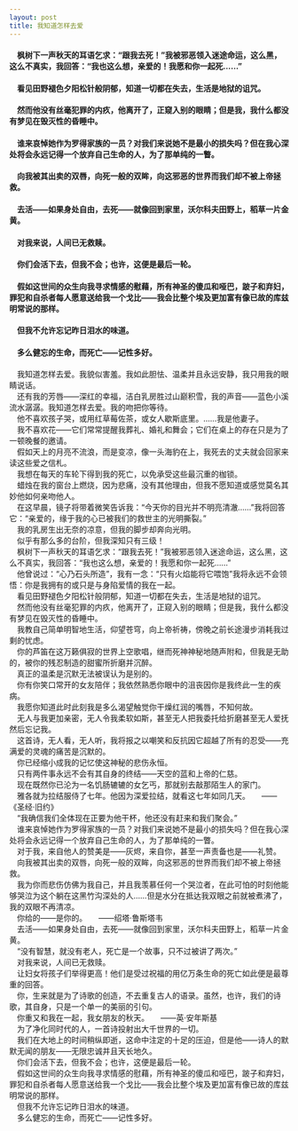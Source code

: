 ```yaml
---
layout: post
title: 我知道怎样去爱
---
```

#### &#8195;枫树下一声秋天的耳语乞求：“跟我去死！”我被邪恶领入迷途命运，这么黑，这么不真实，我回答：“我也这么想，亲爱的！我愿和你一起死……”               
#### &#8195;看见田野褪色夕阳松针般阴郁，知道一切都在失去，生活是地狱的诅咒。               
#### &#8195;然而他没有丝毫犯罪的内疚，他离开了，正窥入别的眼睛；但是我，我什么都没有梦见在毁灭性的昏睡中。               
#### &#8195;谁来哀悼她作为罗得家族的一员？对我们来说她不是最小的损失吗？但在我心深处将会永远记得一个放弃自己生命的人，为了那单纯的一瞥。          
#### &#8195;向我被其出卖的双唇，向死一般的双眸，向这邪恶的世界而我们却不被上帝拯救。               
#### &#8195;去活——如果身处自由，去死——就像回到家里，沃尔科夫田野上，稻草一片金黄。               
#### &#8195;对我来说，人间已无救赎。               
#### &#8195;你们会活下去，但我不会；也许，这便是最后一轮。               
#### &#8195;假如这世间的众生向我寻求情感的慰藉，所有神圣的傻瓜和哑巴，跛子和弃妇，罪犯和自杀者每人愿意送给我一个戈比——我会比整个埃及更加富有像已故的库兹明常说的那样。               
#### &#8195;但我不允许忘记昨日泪水的味道。               
#### &#8195;多么健忘的生命，而死亡——记性多好。               
<!-- more -->
&#8195;我知道怎样去爱。我貌似害羞。我如此胆怯、温柔并且永远安静，我只用我的眼睛说话。               
&#8195;还有我的芳唇——深红的幸福，洁白乳房胜过山巅积雪，我的声音——蓝色小溪流水潺潺。我知道怎样去爱。我的吻把你等待。               
&#8195;他不喜欢孩子哭，或用红草莓佐茶，或女人歇斯底里。……我是他妻子。               
&#8195;我不喜欢花——它们常常提醒我葬礼、婚礼和舞会；它们在桌上的存在只是为了一顿晚餐的邀请。               
&#8195;假如天上的月亮不流浪，而是变凉，像一头海豹在上，我死去的丈夫就会回家来读这些爱之信札。               
&#8195;我想在每天的车轮下得到我的死亡，以免承受这些最沉重的枷锁。               
&#8195;蜡烛在我的窗台上燃烧，因为悲痛，没有其他理由，但我不愿知道或感觉莫名其妙他如何亲吻他人。               
&#8195;在这早晨，镜子将带着微笑告诉我：“今天你的目光并不明亮清澈……”我将回答它：“亲爱的，缘于我的心已被我们的救世主的光明撕裂。”               
&#8195;我的乳房生出无奈的凉意，但我的脚步却奔向光明。               
&#8195;似乎有那么多的台阶，但我深知只有三级！               
&#8195;枫树下一声秋天的耳语乞求：“跟我去死！”我被邪恶领入迷途命运，这么黑，这么不真实，我回答：“我也这么想，亲爱的！我愿和你一起死……”               
&#8195;他曾说过：“心乃石头所造”，我有一念：“只有火焰能将它喂饱”我将永远不会领悟：你是我拥有的或只是与身陷爱情的我在一起。               
&#8195;看见田野褪色夕阳松针般阴郁，知道一切都在失去，生活是地狱的诅咒。               
&#8195;然而他没有丝毫犯罪的内疚，他离开了，正窥入别的眼睛；但是我，我什么都没有梦见在毁灭性的昏睡中。               
&#8195;我教自己简单明智地生活，仰望苍穹，向上帝祈祷，傍晚之前长途漫步消耗我过剩的忧虑。               
&#8195;你的芦笛在这万籁俱寂的世界上空歌唱，继而死神神秘地随声附和，但我是无助的，被你的残忍制造的甜蜜所折磨并沉醉。               
&#8195;真正的温柔是沉默无法被误认为是别的。               
&#8195;你有你笑口常开的女友陪伴；我依然熟悉你眼中的沮丧因你是我终此一生的疾病。               
&#8195;我愿你知道此时此刻我是多么渴望触觉你干燥红润的嘴唇，不知何故。               
&#8195;无人与我更加亲密，无人令我柔软如斯，甚至无人把我委托给折磨甚至无人爱抚然后忘记我。               
&#8195;这首诗，无人看，无人听，我将报之以嘲笑和反抗因它超越了所有的忍受——充满爱的灵魂的痛苦是沉默的。               
&#8195;你已经缩小成我的记忆使这神秘的悲伤永恒。               
&#8195;只有两件事永远不会有其自身的终结——天空的蓝和上帝的仁慈。               
&#8195;现在既然你已沦为一名饥肠辘辘的女乞丐，那就别去敲那陌生人的家门。               
&#8195;雅各就为拉结服侍了七年。他因为深爱拉结，就看这七年如同几天。　　——《圣经·旧约》               
&#8195;“我确信我们全体现在正要为他干杯，他还没有赶来和我们聚会。”               
&#8195;谁来哀悼她作为罗得家族的一员？对我们来说她不是最小的损失吗？但在我心深处将会永远记得一个放弃自己生命的人，为了那单纯的一瞥。          
&#8195;对于我，来自他人的赞美是——灰烬，来自你，甚至一声责备也是——礼赞。               
&#8195;向我被其出卖的双唇，向死一般的双眸，向这邪恶的世界而我们却不被上帝拯救。               
&#8195;我为你而悲伤仿佛为我自己，并且我羡慕任何一个哭泣者，在此可怕的时刻他能够哭泣为这个躺在这黑竹沟深处的人……但是水分在抵达我双眼之前就被煮沸了，我的双眼不再清凉。               
&#8195;你给的——是你的。　　——绍塔·鲁斯塔韦               
&#8195;去活——如果身处自由，去死——就像回到家里，沃尔科夫田野上，稻草一片金黄。               
&#8195;“没有智慧，就没有老人，死亡是一个故事，只不过被讲了两次。”               
&#8195;对我来说，人间已无救赎。               
&#8195;让妇女将孩子们举得更高！他们是受过祝福的用亿万条生命的死亡如此便是最尊重的回答。                     
&#8195;你，生来就是为了诗歌的创造，不去重复古人的语录。虽然，也许，我们的诗歌，其自身，只是一个单一的美丽的引句。               
&#8195;你重又和我在一起，我女朋友的秋天。　　——英·安年斯基               
&#8195;为了净化同时代的人，一首诗投射出大千世界的一切。               
&#8195;我们在大地上的时间稍纵即逝，这命中注定的十足的压迫，但是他——诗人的默默无闻的朋友——无限忠诚并且天长地久。               
&#8195;你们会活下去，但我不会；也许，这便是最后一轮。               
&#8195;假如这世间的众生向我寻求情感的慰藉，所有神圣的傻瓜和哑巴，跛子和弃妇，罪犯和自杀者每人愿意送给我一个戈比——我会比整个埃及更加富有像已故的库兹明常说的那样。               
&#8195;但我不允许忘记昨日泪水的味道。               
&#8195;多么健忘的生命，而死亡——记性多好。               